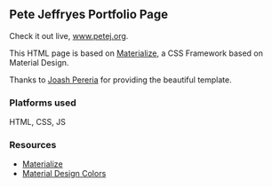 ## Pete Jeffryes Portfolio Page

Check it out live, www.petej.org.

This HTML page is based on [Materialize](http://materializecss.com/), a CSS Framework based on Material Design.

Thanks to [Joash Pereria](http://joashpereira.com) for providing the beautiful template.

### Platforms used
HTML, CSS, JS

### Resources
- [Materialize](http://materializecss.com/)
- [Material Design Colors](http://www.materialpalette.com/)




